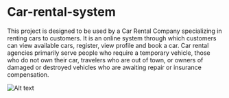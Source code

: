 # Car-rental-system
This project is designed to be used by a Car Rental Company specializing in renting 
cars to customers.
It is an online system through which customers can view available cars, register, view 
profile and book a car. Car rental agencies primarily serve people who require a 
temporary vehicle, those who do not own their car, travelers who are out of town, 
or owners of damaged or destroyed vehicles who are awaiting repair or insurance 
compensation.


<img src="final.jpg" alt="Alt text" title="Optional title">
